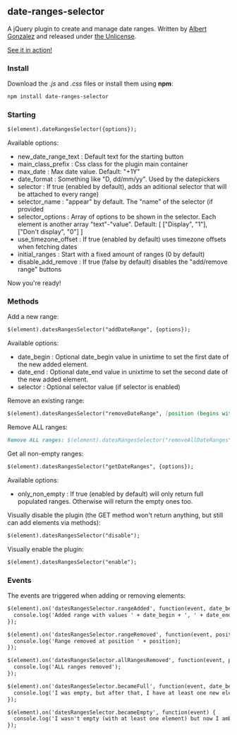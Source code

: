 ## date-ranges-selector

A jQuery plugin to create and manage date ranges.
Written by [Albert Gonzalez](http://albertgonzalez.coffee) and released under [the Unlicense](http://unlicense.org/).

[See it in action!](http://albertgonzalez.coffee/projects/date-ranges-selector/)

### Install

Download the *.js* and *.css* files or install them using **npm**:

```markdown
npm install date-ranges-selector
```

### Starting

```markdown
$(element).dateRangesSelector({options});
```

Available options:

* new_date_range_text : Default text for the starting button
* main_class_prefix : Css class for the plugin main container
* max_date : Max date value. Default: "+1Y"
* date_format : Something like "D, dd/mm/yy". Used by the datepickers
* selector : If true (enabled by default), adds an aditional selector that will be attached to every range)
* selector_name : "appear" by default. The "name" of the selector (if provided
* selector_options : Array of options to be shown in the selector. Each element is another array "text"-"value". Default: [ ["Display", "1"], ["Don't display", "0"] ]
* use_timezone_offset : If true (enabled by default) uses timezone offsets when fetching dates
* initial_ranges : Start with a fixed amount of ranges (0 by default)
* disable_add_remove : If true (false by default) disables the "add/remove range" buttons

Now you're ready!

### Methods

Add a new range:

```markdown
$(element).datesRangesSelector("addDateRange", {options});
```

Available options:

* date_begin : Optional date_begin value in unixtime to set the first date of the new added element.
* date_end : Optional date_end value in unixtime to set the second date of the new added element.
* selector : Optional selector value (if selector is enabled)

Remove an existing range: 

```markdown
$(element).datesRangesSelector("removeDateRange", [position (begins with 1)]);
```

Remove ALL ranges:

```markdown
Remove ALL ranges: $(element).datesRangesSelector("removeAllDateRanges");
```

Get all non-empty ranges:

```markdown
$(element).datesRangesSelector("getDateRanges", {options});
```

Available options:

* only_non_empty : If true (enabled by default) will only return full populated ranges. Otherwise will return the empty ones too.

Visually disable the plugin (the GET method won't return anything, but still can add elements via methods):

```markdown
$(element).datesRangesSelector("disable");
```

Visually enable the plugin:

```markdown
$(element).datesRangesSelector("enable");
```

### Events

The events are triggered when adding or removing elements:

```markdown
$(element).on('datesRangesSelector.rangeAdded', function(event, date_begin, date_end, selector) {
  console.log('Added range with values ' + date_begin + ', ' + date_end + ', ' + selector + '. Those values can be undefined if the range is added without default values');
});

$(element).on('datesRangesSelector.rangeRemoved', function(event, position) {
  console.log('Range removed at position ' + position);
});

$(element).on('datesRangesSelector.allRangesRemoved', function(event, position) {
  console.log('ALL ranges removed');
});

$(element).on('datesRangesSelector.becameFull', function(event, date_begin, date_end, selector) {
  console.log('I was empty, but after that, I have at least one new element');
});

$(element).on('datesRangesSelector.becameEmpty', function(event) {
  console.log('I wasn't empty (with at least one element) but now I amb after that last operation');
});

```